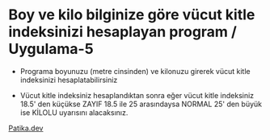 # Boy ve kilo bilginize göre vücut kitle indeksinizi hesaplayan program / Uygulama-5

* Programa boyunuzu (metre cinsinden) ve kilonuzu girerek vücut kitle indeksinizi hesaplatabilirsiniz

* Vücut kitle indeksiniz hesaplandıktan sonra eğer vücut kitle indeksiniz 18.5' den küçükse ZAYIF 18.5 ile 25 arasındaysa NORMAL 25' den büyük ise KİLOLU uyarısını alacaksınız. 


[Patika.dev](https://www.patika.dev)